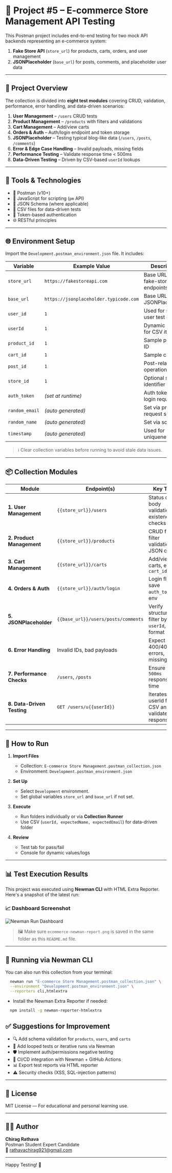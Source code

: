 # 🛒 Project #5 – E-commerce Store Management API Testing

This Postman project includes end-to-end testing for two mock API backends representing an e-commerce system:

1. **Fake Store API** (`store_url`) for products, carts, orders, and user management  
2. **JSONPlaceholder** (`base_url`) for posts, comments, and placeholder user data

---

## 📄 Project Overview

The collection is divided into **eight test modules** covering CRUD, validation, performance, error handling, and data-driven scenarios:

1. **User Management** – `/users` CRUD tests  
2. **Product Management** – `/products` with filters and validations  
3. **Cart Management** – Add/view carts  
4. **Orders & Auth** – Auth/login endpoint and token storage  
5. **JSONPlaceholder** – Testing typical blog-like data (`/users`, `/posts`, `/comments`)  
6. **Error & Edge Case Handling** – Invalid payloads, missing fields  
7. **Performance Testing** – Validate response time < 500ms  
8. **Data-Driven Testing** – Driven by CSV-based `userId` lookups

---

## 🧰 Tools & Technologies

- 🧪 Postman (v10+)
- 📜 JavaScript for scripting (`pm` API)
- 🧾 JSON Schema (where applicable)
- 📂 CSV files for data-driven tests
- 🔐 Token-based authentication
- 🌐 RESTful principles

---

## 🌐 Environment Setup

Import the `Development.postman_environment.json` file. It includes:

| Variable       | Example Value                           | Description                                      |
|----------------|------------------------------------------|--------------------------------------------------|
| `store_url`    | `https://fakestoreapi.com`               | Base URL for fake-store endpoints                |
| `base_url`     | `https://jsonplaceholder.typicode.com`   | Base URL for JSONPlaceholder                     |
| `user_id`      | `1`                                      | Used for static user test cases                  |
| `userId`       | `1`                                      | Dynamic lookup for CSV iteration                 |
| `product_id`   | `1`                                      | Sample product ID                                |
| `cart_id`      | `1`                                      | Sample cart ID                                   |
| `post_id`      | `1`                                      | Post-related operations                          |
| `store_id`     | `1`                                      | Optional store identifier                        |
| `auth_token`   | *(set at runtime)*                       | Auth token from login request                    |
| `random_email` | *(auto generated)*                       | Set via pre-request script                       |
| `random_name`  | *(auto generated)*                       | Set via script                                   |
| `timestamp`    | *(auto generated)*                       | Used for uniqueness                             |

> ℹ️ Clear collection variables before running to avoid stale data issues.

---

## 📦 Collection Modules

| Module                     | Endpoint(s)                                      | Key Tests                                           |
|----------------------------|--------------------------------------------------|-----------------------------------------------------|
| **1. User Management**     | `{{store_url}}/users`                            | Status code, body validation, existence checks      |
| **2. Product Management**  | `{{store_url}}/products`                         | CRUD flow, filter validation, JSON checks           |
| **3. Cart Management**     | `{{store_url}}/carts`                            | Add/view carts, extract `cart_id`                   |
| **4. Orders & Auth**       | `{{store_url}}/auth/login`                      | Login flow, save `auth_token` in env                |
| **5. JSONPlaceholder**     | `{{base_url}}/users/posts/comments`             | Verify structure, filter by `userId`, data format   |
| **6. Error Handling**      | Invalid IDs, bad payloads                        | Expect 400/404/422 errors, missing keys             |
| **7. Performance Checks**  | `/users`, `/posts`                               | Ensure `< 500ms` response time                      |
| **8. Data-Driven Testing** | `GET /users/u{{userId}}`                         | Iterates userId from CSV and validates response     |

---

## 🚀 How to Run

1. **Import Files**
   - Collection: `E-commerce Store Management.postman_collection.json`
   - Environment: `Development.postman_environment.json`

2. **Set Up**
   - Select `Development` environment.
   - Set global variables `store_url` and `base_url` if not set.

3. **Execute**
   - Run folders individually or via **Collection Runner**
   - Use CSV (`userId, expectedName, expectedEmail`) for data-driven folder

4. **Review**
   - Test tab for pass/fail
   - Console for dynamic values/logs

---

## 📊 Test Execution Results

This project was executed using **Newman CLI** with HTML Extra Reporter. Here's a snapshot of the latest run:

### 📈 Dashboard Screenshot

![Newman Run Dashboard](./screenshot-newman-dashboard.png)

> 🖼️ Make sure `ecommerce-newman-report.png` is saved in the same folder as this `README.md` file.

---

## 🔧 Running via Newman CLI

You can also run this collection from your terminal:

```bash
  newman run "E-commerce Store Management.postman_collection.json" \
  --environment "Development.postman_environment.json" \
  --reporters cli,htmlextra
```

- Install the Newman Extra Reporter if needed:
```bash
  npm install -g newman-reporter-htmlextra

```

## ✅ Suggestions for Improvement

- 🔍 Add schema validation for `products`, `users`, and `carts`
- 🔁 Add looped tests or iterative runs via Newman
- 🛡️ Implement auth/permissions negative testing
- 🔧 CI/CD integration with Newman + GitHub Actions
- 📊 Export test reports via HTML reporter
- ⚠️ Security checks (XSS, SQL-injection patterns)

---

## 📄 License

MIT License — For educational and personal learning use.

---

## 👨‍💻 Author

**Chirag Rathava**  
Postman Student Expert Candidate  
📧 [rathavachirag921@gmail.com](mailto:rathavachirag921@gmail.com)

---

Happy Testing! 🚀
